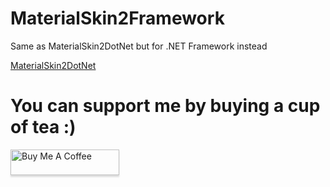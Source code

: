 # MaterialSkin2Framework

Same as MaterialSkin2DotNet but for .NET Framework instead

[MaterialSkin2DotNet](https://github.com/DigitalAdeel/MaterialSkin2DotNet)


# You can support me by buying a cup of tea :)
<a href="https://www.buymeacoffee.com/dasolutions" target="_blank"><img src="https://www.buymeacoffee.com/assets/img/custom_images/orange_img.png" alt="Buy Me A Coffee" style="height: 41px !important;width: 174px !important;box-shadow: 0px 3px 2px 0px rgba(190, 190, 190, 0.5) !important;-webkit-box-shadow: 0px 3px 2px 0px rgba(190, 190, 190, 0.5) !important;" ></a>
